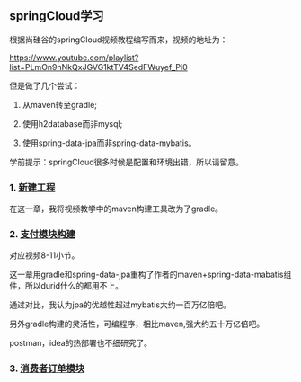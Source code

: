 ## springCloud学习

根据尚硅谷的springCloud视频教程编写而来，视频的地址为：

https://www.youtube.com/playlist?list=PLmOn9nNkQxJGVG1ktTV4SedFWuyef_Pi0

但是做了几个尝试：

1. 从maven转至gradle;

2. 使用h2database而非mysql;

3. 使用spring-data-jpa而非spring-data-mybatis。

学前提示：springCloud很多时候是配置和环境出错，所以请留意。

### 1. [新建工程](https://github.com/YuxingXie/springcloud/blob/master/001.MD)  

在这一章，我将视频教学中的maven构建工具改为了gradle。

### 2. [支付模块构建](https://github.com/YuxingXie/springcloud/blob/master/002.MD)

对应视频8-11小节。

这一章用gradle和spring-data-jpa重构了作者的maven+spring-data-mabatis组件，所以durid什么的都用不上。

通过对比，我认为jpa的优越性超过mybatis大约一百万亿倍吧。

另外gradle构建的灵活性，可编程序，相比maven,强大约五十万亿倍吧。

postman，idea的热部署也不细研究了。

### 3. [消费者订单模块](https://github.com/YuxingXie/springcloud/blob/master/003.MD)